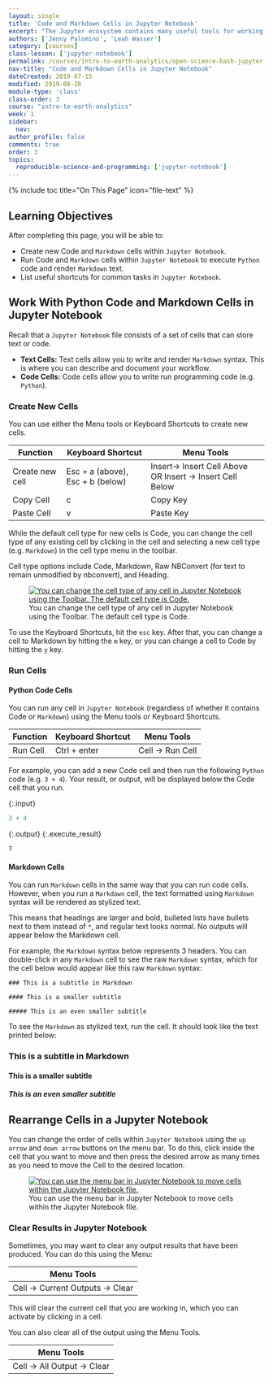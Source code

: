 ```yaml
---
layout: single
title: 'Code and Markdown Cells in Jupyter Notebook'
excerpt: "The Jupyter ecosystem contains many useful tools for working with Python including Jupyter Notebook, an interactive coding environment. Learn how to work with cells, including Python code and Markdown text cells, in Jupyter Notebook."
authors: ['Jenny Palomino', 'Leah Wasser']
category: [courses]
class-lesson: ['jupyter-notebook']
permalink: /courses/intro-to-earth-analytics/open-science-bash-jupyter-markdown-git/jupyter-python/code-markdown-cells-in-jupyter-notebook/
nav-title: "Code and Markdown Cells in Jupyter Notebook"
dateCreated: 2019-07-15
modified: 2019-08-28
module-type: 'class'
class-order: 3
course: "intro-to-earth-analytics"
week: 1
sidebar:
  nav:
author_profile: false
comments: true
order: 3
topics:
  reproducible-science-and-programming: ['jupyter-notebook']
---
```


{% include toc title="On This Page" icon="file-text" %}

<div class='notice--success' markdown="1">

## <i class="fa fa-graduation-cap" aria-hidden="true"></i> Learning Objectives

After completing this page, you will be able to:

* Create new Code and `Markdown` cells within `Jupyter Notebook`.
* Run Code and `Markdown` cells within `Jupyter Notebook` to execute `Python` code and render `Markdown` text.
* List useful shortcuts for common tasks in `Jupyter Notebook`.

</div>

## Work With Python Code and Markdown Cells in Jupyter Notebook

Recall that a `Jupyter Notebook` file consists of a set of cells that can store text or code. 

* **Text Cells:** Text cells allow you to write and render `Markdown` syntax. This is where you can describe and document your workflow. 
* **Code Cells:** Code cells allow you to write run programming code (e.g. `Python`). 

### Create New Cells

You can use either the Menu tools or Keyboard Shortcuts to create new cells. 

Function  | Keyboard Shortcut | Menu Tools
--- | --- | ---
Create new cell| Esc + a (above), Esc + b (below) | Insert→ Insert Cell Above OR Insert → Insert Cell Below 
Copy Cell | c  | Copy Key
Paste Cell | v | Paste Key

While the default cell type for new cells is Code, you can change the cell type of any existing cell by clicking in the cell and selecting a new cell type (e.g. `Markdown`) in the cell type menu in the toolbar. 

Cell type options include Code, Markdown, Raw NBConvert (for text to remain unmodified by nbconvert), and Heading. 

<figure>
 <a href="{{ site.url }}/images/courses/earth-analytics/bootcamp/jupyter-interface/change-cell-type.png">
 <img src="{{ site.url }}/images/courses/earth-analytics/bootcamp/jupyter-interface/change-cell-type.png" alt=" You can change the cell type of any cell in Jupyter Notebook using the Toolbar. The default cell type is Code."></a>
 <figcaption> You can change the cell type of any cell in Jupyter Notebook using the Toolbar. The default cell type is Code.
 </figcaption>
</figure>

To use the Keyboard Shortcuts, hit the `esc` key. After that, you can change a cell to Markdown by hitting the `m` key, or you can change a cell to Code by hitting the `y` key. 


### Run Cells

#### Python Code Cells

You can run any cell in `Jupyter Notebook` (regardless of whether it contains Code or `Markdown`) using the Menu tools or Keyboard Shortcuts.  

Function  | Keyboard Shortcut | Menu Tools
--- | --- | ---
Run Cell  | Ctrl + enter| Cell → Run Cell 

For example, you can add a new Code cell and then run the following `Python` code (e.g. `3 + 4`). Your result, or output, will be displayed below the Code cell that you run.

{:.input}
```python
3 + 4 
```

{:.output}
{:.execute_result}



    7





#### Markdown Cells

You can run `Markdown` cells in the same way that you can run code cells. However, when you run a `Markdown` cell, the text formatted using `Markdown` syntax will be rendered as stylized text. 

This means that headings are larger and bold, bulleted lists have bullets next to them instead of `*`, and regular text looks normal. No outputs will appear below the Markdown cell.

For example, the `Markdown` syntax below represents 3 headers. You can double-click in any `Markdown` cell to see the raw `Markdown` syntax, which for the cell below would appear like this raw `Markdown` syntax:

```
### This is a subtitle in Markdown

#### This is a smaller subtitle

##### This is an even smaller subtitle
```

To see the `Markdown` as stylized text, run the cell. It should look like the text printed below: 

### This is a subtitle in Markdown

#### This is a smaller subtitle

##### This is an even smaller subtitle


## Rearrange Cells in a Jupyter Notebook
You can change the order of cells within `Jupyter Notebook` using the `up arrow` and `down arrow` buttons on the menu bar. To do this,  click inside the cell that you want to move and then press the desired arrow as many times as you need to move the Cell to the desired location.

<figure>
  <a href="{{ site.url }}/images/courses/earth-analytics/bootcamp/jupyter-interface/move-cells.png">
  <img src="{{ site.url }}/images/courses/earth-analytics/bootcamp/jupyter-interface/move-cells.png" alt="You can use the menu bar in Jupyter Notebook to move cells within the Jupyter Notebook file."></a>
  <figcaption> You can use the menu bar in Jupyter Notebook to move cells within the Jupyter Notebook file.
  </figcaption>
 </figure>
 

### Clear Results in Jupyter Notebook

Sometimes, you may want to clear any output results that have been produced. You can do this using the Menu:

Menu Tools |
--- |
Cell -> Current Outputs -> Clear |

This will clear the current cell that you are working in, which you can activate by clicking in a cell. 

You can also clear all of the output using the Menu Tools.

Menu Tools |
--- |
Cell -> All Output -> Clear |

